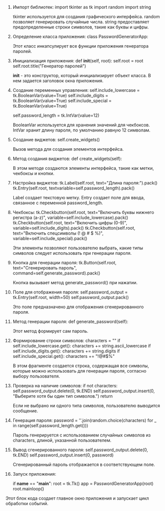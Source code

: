 1. Импорт библиотек:
      import tkinter as tk
   import random
   import string
   
     tkinter используется для создания графического интерфейса.
     random позволяет генерировать случайные числа.
     string предоставляет предопределенные строки символов, такие как буквы и цифры.

2. Определение класса приложения:
      class PasswordGeneratorApp:
   
   Этот класс инкапсулирует все функции приложения генератора паролей.

3. Инициализация приложения:
      def __init__(self, root):
       self.root = root
       self.root.title("Генератор паролей")
   
   __init__ - это конструктор, который инициализирует объект класса.
   В нем задается заголовок окна приложения.

4. Создание переменных управления:
      self.include_lowercase = tk.BooleanVar(value=True)
   self.include_digits = tk.BooleanVar(value=True)
   self.include_special = tk.BooleanVar(value=True)

   self.password_length = tk.IntVar(value=12)
   
   BooleanVar используется для хранения значений для чекбоксов.
   IntVar хранит длину пароля, по умолчанию равную 12 символам.

5. Создание виджетов:
      self.create_widgets()
   
   Вызов метода для создания элементов интерфейса.

6. Метод создания виджетов:
      def create_widgets(self):
   
   В этом методе создаются элементы интерфейса, такие как метки, чекбоксы и кнопки.

7. Настройка виджетов:
      tk.Label(self.root, text="Длина пароля:").pack()
   tk.Entry(self.root, textvariable=self.password_length).pack()
   
   Label создает текстовую метку.
   Entry создает поле для ввода, связанное с переменной password_length.

8. Чекбоксы:
      tk.Checkbutton(self.root, text="Включить буквы нижнего регистра (a-z)", variable=self.include_lowercase).pack()
   tk.Checkbutton(self.root, text="Включить цифры (0-9)", variable=self.include_digits).pack()
   tk.Checkbutton(self.root, text="Включить спецсимволы (! @ # $ %)", variable=self.include_special).pack()
   
   Эти элементы позволяют пользователю выбрать, какие типы символов следует использовать при генерации пароля.

9. Кнопка для генерации пароля:
      tk.Button(self.root, text="Сгенерировать пароль", command=self.generate_password).pack()
   
   Кнопка вызывает метод generate_password() при нажатии.

10. Поле для отображения пароля:
        self.password_output = tk.Entry(self.root, width=50)
    self.password_output.pack()
    
    Это поле предназначено для отображения сгенерированного пароля.

11. Метод генерации пароля:
        def generate_password(self):
    
    Этот метод формирует сам пароль.

12. Формирование строки символов:
        characters = ""
    if self.include_lowercase.get():
        characters += string.ascii_lowercase
    if self.include_digits.get():
        characters += string.digits
    if self.include_special.get():
        characters += "!@#$%"
    
    В этом фрагменте создается строка, содержащая все символы, которые можно использовать для генерации пароля, согласно выбору пользователя.

13. Проверка на наличие символов:
        if not characters:
        self.password_output.delete(0, tk.END)
        self.password_output.insert(0, "Выберите хотя бы один тип символов.")
        return
    
    Если не выбрано ни одного типа символов, пользователю выводится сообщение.

14. Генерация пароля:
        password = ''.join(random.choice(characters) for _ in range(self.password_length.get()))
    
    Пароль генерируется с использованием случайных символов из characters, длиной, указанной пользователем.

15. Вывод сгенерированного пароля:
        self.password_output.delete(0, tk.END)
    self.password_output.insert(0, password)
    
    Сгенерированный пароль отображается в соответствующем поле.

16. Запуск приложения:

    if __name__ == "__main__":
        root = tk.Tk()
        app = PasswordGeneratorApp(root)
        root.mainloop()
  
 Этот блок кода создает главное окно приложения и запускает цикл обработки событий.

